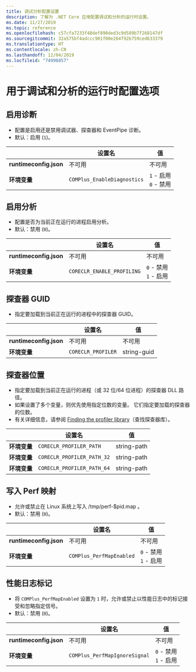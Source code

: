 ```yaml
---
title: 调试分析配置设置
description: 了解为 .NET Core 应用配置调试和分析的运行时设置。
ms.date: 11/27/2019
ms.topic: reference
ms.openlocfilehash: c57cfa7233f48def890ded3c9d589b7f268147df
ms.sourcegitcommit: 32a575bf4adccc901f00e264f92b759ced633379
ms.translationtype: HT
ms.contentlocale: zh-CN
ms.lasthandoff: 12/04/2019
ms.locfileid: "74998857"
---
```

# <a name="run-time-configuration-options-for-debugging-and-profiling"></a>用于调试和分析的运行时配置选项

## <a name="enable-diagnostics"></a>启用诊断

- 配置是启用还是禁用调试器、探查器和 EventPipe 诊断。
- 默认：启用 (`1`)。

| | 设置名 | 值 |
| - | - | - |
| **runtimeconfig.json** | 不可用 | 不可用 |
| **环境变量** | `COMPlus_EnableDiagnostics` | `1` - 启用<br/>`0` - 禁用 |

## <a name="enable-profiling"></a>启用分析

- 配置是否为当前正在运行的进程启用分析。
- 默认：禁用 (`0`)。

| | 设置名 | 值 |
| - | - | - |
| **runtimeconfig.json** | 不可用 | 不可用 |
| **环境变量** | `CORECLR_ENABLE_PROFILING` | `0` - 禁用<br/>`1` - 启用 |

## <a name="profiler-guid"></a>探查器 GUID

- 指定要加载到当前正在运行的进程中的探查器 GUID。

| | 设置名 | 值 |
| - | - | - |
| **runtimeconfig.json** | 不可用 | 不可用 |
| **环境变量** | `CORECLR_PROFILER` | string-guid  |

## <a name="profiler-location"></a>探查器位置

- 指定要加载到当前正在运行的进程（或 32 位/64 位进程）的探查器 DLL 路径。
- 如果设置了多个变量，则优先使用指定位数的变量。 它们指定要加载的探查器的位数。
- 有关详细信息，请参阅 [Finding the profiler library](https://github.com/dotnet/runtime/blob/master/docs/design/coreclr/profiling/Profiler%20Loading.md)（查找探查器库）。

| | 设置名 | 值 |
| - | - | - |
| **环境变量** | `CORECLR_PROFILER_PATH` | string-path  |
| **环境变量** | `CORECLR_PROFILER_PATH_32` | string-path  |
| **环境变量** | `CORECLR_PROFILER_PATH_64` | string-path  |

## <a name="write-perf-map"></a>写入 Perf 映射

- 允许或禁止在 Linux 系统上写入 /tmp/perf-$pid.map  。
- 默认：禁用 (`0`)。

| | 设置名 | 值 |
| - | - | - |
| **runtimeconfig.json** | 不可用 | 不可用 |
| **环境变量** | `COMPlus_PerfMapEnabled` | `0` - 禁用<br/>`1` - 启用 |

## <a name="perf-log-markers"></a>性能日志标记

- 将 `COMPlus_PerfMapEnabled` 设置为 `1` 时，允许或禁止以性能日志中的标记接受和忽略指定信号。
- 默认：禁用 (`0`)。

| | 设置名 | 值 |
| - | - | - |
| **runtimeconfig.json** | 不可用 | 不可用 |
| **环境变量** | `COMPlus_PerfMapIgnoreSignal` | `0` - 禁用<br/>`1` - 启用 |

